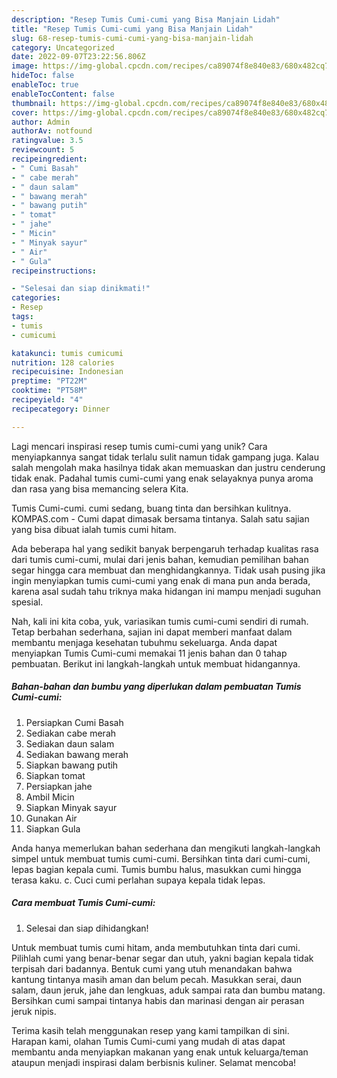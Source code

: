 ```yaml
---
description: "Resep Tumis Cumi-cumi yang Bisa Manjain Lidah"
title: "Resep Tumis Cumi-cumi yang Bisa Manjain Lidah"
slug: 68-resep-tumis-cumi-cumi-yang-bisa-manjain-lidah
category: Uncategorized
date: 2022-09-07T23:22:56.806Z
image: https://img-global.cpcdn.com/recipes/ca89074f8e840e83/680x482cq70/tumis-cumi-cumi-foto-resep-utama.jpg
hideToc: false
enableToc: true
enableTocContent: false
thumbnail: https://img-global.cpcdn.com/recipes/ca89074f8e840e83/680x482cq70/tumis-cumi-cumi-foto-resep-utama.jpg
cover: https://img-global.cpcdn.com/recipes/ca89074f8e840e83/680x482cq70/tumis-cumi-cumi-foto-resep-utama.jpg
author: Admin
authorAv: notfound
ratingvalue: 3.5
reviewcount: 5
recipeingredient:
- " Cumi Basah"
- " cabe merah"
- " daun salam"
- " bawang merah"
- " bawang putih"
- " tomat"
- " jahe"
- " Micin"
- " Minyak sayur"
- " Air"
- " Gula"
recipeinstructions:

- "Selesai dan siap dinikmati!"
categories:
- Resep
tags:
- tumis
- cumicumi

katakunci: tumis cumicumi 
nutrition: 128 calories
recipecuisine: Indonesian
preptime: "PT22M"
cooktime: "PT58M"
recipeyield: "4"
recipecategory: Dinner

---
```





Lagi mencari inspirasi resep tumis cumi-cumi yang unik? Cara menyiapkannya sangat tidak terlalu sulit namun tidak gampang juga. Kalau salah mengolah maka hasilnya tidak akan memuaskan dan justru cenderung tidak enak. Padahal tumis cumi-cumi yang enak selayaknya punya aroma dan rasa yang bisa memancing selera Kita.





Tumis Cumi-cumi. cumi sedang, buang tinta dan bersihkan kulitnya. KOMPAS.com - Cumi dapat dimasak bersama tintanya. Salah satu sajian yang bisa dibuat ialah tumis cumi hitam.

Ada beberapa hal yang sedikit banyak berpengaruh terhadap kualitas rasa dari tumis cumi-cumi, mulai dari jenis bahan, kemudian pemilihan bahan segar hingga cara membuat dan menghidangkannya. Tidak usah pusing jika ingin menyiapkan tumis cumi-cumi yang enak di mana pun anda berada, karena asal sudah tahu triknya maka hidangan ini mampu menjadi suguhan spesial.






Nah, kali ini kita coba, yuk, variasikan tumis cumi-cumi sendiri di rumah. Tetap berbahan sederhana, sajian ini dapat memberi manfaat dalam membantu menjaga kesehatan tubuhmu sekeluarga. Anda dapat menyiapkan Tumis Cumi-cumi memakai 11 jenis bahan dan 0 tahap pembuatan. Berikut ini langkah-langkah untuk membuat hidangannya.

<!--inarticleads1-->

##### Bahan-bahan dan bumbu yang diperlukan dalam pembuatan Tumis Cumi-cumi:

1. Persiapkan  Cumi Basah
1. Sediakan  cabe merah
1. Sediakan  daun salam
1. Sediakan  bawang merah
1. Siapkan  bawang putih
1. Siapkan  tomat
1. Persiapkan  jahe
1. Ambil  Micin
1. Siapkan  Minyak sayur
1. Gunakan  Air
1. Siapkan  Gula


Anda hanya memerlukan bahan sederhana dan mengikuti langkah-langkah simpel untuk membuat tumis cumi-cumi. Bersihkan tinta dari cumi-cumi, lepas bagian kepala cumi. Tumis bumbu halus, masukkan cumi hingga terasa kaku. c. Cuci cumi perlahan supaya kepala tidak lepas. 

<!--inarticleads2-->

##### Cara membuat Tumis Cumi-cumi:


1. Selesai dan siap dihidangkan!

Untuk membuat tumis cumi hitam, anda membutuhkan tinta dari cumi. Pilihlah cumi yang benar-benar segar dan utuh, yakni bagian kepala tidak terpisah dari badannya. Bentuk cumi yang utuh menandakan bahwa kantung tintanya masih aman dan belum pecah. Masukkan serai, daun salam, daun jeruk, jahe dan lengkuas, aduk sampai rata dan bumbu matang. Bersihkan cumi sampai tintanya habis dan marinasi dengan air perasan jeruk nipis. 

Terima kasih telah menggunakan resep yang kami tampilkan di sini. Harapan kami, olahan Tumis Cumi-cumi yang mudah di atas dapat membantu anda menyiapkan makanan yang enak untuk keluarga/teman ataupun menjadi inspirasi dalam berbisnis kuliner. Selamat mencoba!

